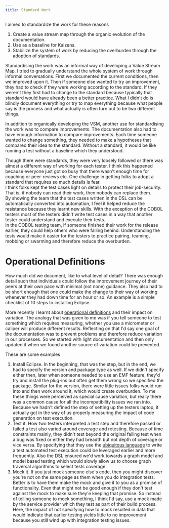 ```yaml
---
title: Standard Work
---
```


I aimed to standardize the work for these reasons
1. Create a value stream map through the organic evolution of the documentation.
2. Use as a baseline for Kaizens.
3. Stabilize the system of work by reducing the overburden through the adoption of standards.

Standardising the work was an informal way of developing a Value Stream Map. 
I tried to gradually understand the whole system of work through informal conversations. 
First we documented the current conditions, then we improved upon it.
Then if someone else wanted to try an improvement, they had to check if they were working according to the standard.
If they weren't they first had to change to the standard because typically that standard would have already been a better practice.
What I didn't do is blindly document everything or try to map everything because what people say is the process and what actually is often turn out to be two different things.

In addition to organically developing the VSM, another use for standardising the work was to compare improvements. 
The documentation also had to have enough information to compare improvements.
Each time someone wanted to change something, they needed to make a hypotheses that compared their idea to the standard. 
Without a standard, it would be like running a test without a baseline which they understood.

Though there were standards, they were very loosely followed or there was almost a different way of working for each tester. 
I think this happened because everyone just got so busy that there wasn't enough time for coaching or peer-reviews etc.
One challenge in getting folks to adopt a standard that requires so much details is fear.  
I think folks kept the test cases light on details to protect their job-security.  
That is, if nobody can read their work, then nobody can replace them.  
By showing the team that the test cases written in the DSL can be automatically converted into automation, I feel it helped reduce the resistance because they learnt new skills.
With the exception of the COBOL testers most of the testers didn't write test cases in a way that another tester could understand and execute their tests.  
In the COBOL testing team, if someone finished their work for the release earlier, they could help others who were falling behind.
Understanding the tests would make it easier for the testers to practice pairing, teaming, mobbing or swarming and therefore reduce the overburden.

# Operational Definitions

How much did we document, like to what level of detail?
There was enough detail such that individuals could follow the improvement journey of their peers at their own pace with minimal (not none) guidance. 
They also had to be short enough that one could make the change to their way of working whenever they had down time for an hour or so.
An example is a simple checklist of 10 steps to installing Eclipse. 

More recently I learnt about [operational definitions](https://deming.org/data-is-important-and-you-must-confirm-what-the-data-actually-says/) and their impact on variation. 
The analogy that was given to me was if you tell someone to test something which requires measuring, whether you use a micrometer or caliper will produce different results.
Reflecting on that I'd say one goal of the documentation was to prevent problems and therefore reduce variation in our processes.
So we started with light documentation and then only updated it when we found another source of variation could be prevented.

These are some examples
1. Install Eclipse. In the beginning, that was the step, but in the end, we had to specify the version and package type as well. If we didn't specify either then, later when someone needed to use an EMF feature, they'd try and install the plug-ins but often get them wrong so we specified the package. Similar for the version, there were little issues folks would run into and then work around it, which would create overburden. To me these things were perceived as special cause variation, but really there was a common cause for all the incompatibility issues we ran into. Because we hadn't defined the step of setting up the testers laptop, it actually got in the way of us properly measuring the impact of code generation on test execution.
2. Test it. How two testers interpreted a test step and therefore passed or failed a test also varied around coverage and retesting. Because of time constraints mainly, they didn't test beyond the original failing test when a bug was fixed or either they had breadth but not depth of coverage or vice versa. By specifying that they use the [ubiquitous language](/demingdriventesting/about) to write a test automated test execution could be leveraged earlier and more frequently. Also the DSL ensured we'd work towards a graph model and model based testing which would slowly allow us to choose graph traversal algorithms to select tests coverage.
3. Mock it. If you just mock someone else's code, then you might discover you're not on the same page as them when you do integration tests. 
Better is to have them make the mock and give it to you as a promise of functionality.
Even that might not be good enough if they don't test against the mock to make sure they'e keeping that promise.
So instead of telling someone to mock something, I think I'd say, use a mock made by the service provider which they test as part of their build process.
Here, the impact of not specifying how to mock resulted in data that would indicate that earlier testing yields little to no improvement because you still wind up with integration testing issues.


